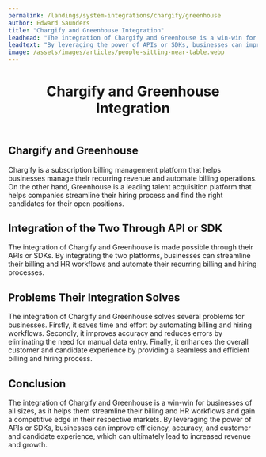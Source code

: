 ```yaml
---
permalink: /landings/system-integrations/chargify/greenhouse
author: Edward Saunders
title: "Chargify and Greenhouse Integration"
leadhead: "The integration of Chargify and Greenhouse is a win-win for businesses of all sizes, as it helps them streamline their billing and HR workflows and gain a competitive edge in their respective markets"
leadtext: "By leveraging the power of APIs or SDKs, businesses can improve efficiency, accuracy, and customer and candidate experience, which can ultimately lead to increased revenue and growth."
image: /assets/images/articles/people-sitting-near-table.webp
---
```

<div class="arttext">	<header>
		<h1>Chargify and Greenhouse Integration</h1>
	</header>
	<section>
		<h2>Chargify and Greenhouse</h2>
		<p>Chargify is a subscription billing management platform that helps businesses manage their recurring revenue and automate billing operations. On the other hand, Greenhouse is a leading talent acquisition platform that helps companies streamline their hiring process and find the right candidates for their open positions.</p>
	</section>
	<section>
		<h2>Integration of the Two Through API or SDK</h2>
		<p>The integration of Chargify and Greenhouse is made possible through their APIs or SDKs. By integrating the two platforms, businesses can streamline their billing and HR workflows and automate their recurring billing and hiring processes.</p>
	</section>
	<section>
		<h2>Problems Their Integration Solves</h2>
		<p>The integration of Chargify and Greenhouse solves several problems for businesses. Firstly, it saves time and effort by automating billing and hiring workflows. Secondly, it improves accuracy and reduces errors by eliminating the need for manual data entry. Finally, it enhances the overall customer and candidate experience by providing a seamless and efficient billing and hiring process.</p>
	</section>
	<footer>
		<h2>Conclusion</h2>
		<p>The integration of Chargify and Greenhouse is a win-win for businesses of all sizes, as it helps them streamline their billing and HR workflows and gain a competitive edge in their respective markets. By leveraging the power of APIs or SDKs, businesses can improve efficiency, accuracy, and customer and candidate experience, which can ultimately lead to increased revenue and growth.</p>
	</footer>
</div>